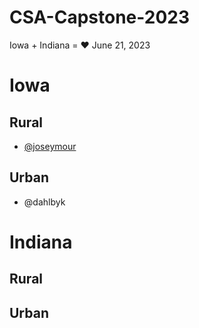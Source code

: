 # CSA-Capstone-2023

Iowa + Indiana = ❤️
June 21, 2023

# Iowa

## Rural
- [@joseymour](joseymour.md)
## Urban
- @dahlbyk

# Indiana

## Rural

## Urban


